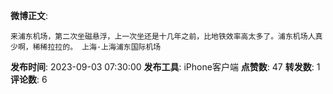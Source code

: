 **微博正文**: 
```
来浦东机场，第二次坐磁悬浮，上一次坐还是十几年之前，比地铁效率高太多了。浦东机场人真少啊，稀稀拉拉的。 上海·上海浦东国际机场
```
**发布时间**: 2023-09-03 07:30:00
**发布工具**: iPhone客户端
**点赞数**: 47
**转发数**: 1
**评论数**: 6
